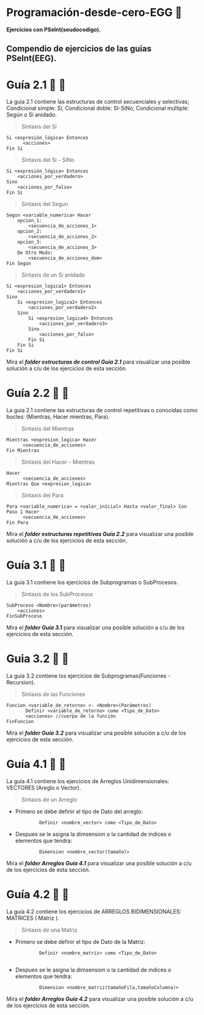 
# Programación-desde-cero-EGG 🥚 
**Ejercicios con PSelnt(seudocodigo).**

## Compendio de ejercicios de las guias PSelnt(EEG).

# Guía 2.1 🥚 🚀

La guía 2.1 contiene las estructuras de control secuenciales y selectivas; Condicional simple: Si, Condicional doble: SI-SiNo; Condicional múltiple: Según o Si anidado.
> Sintaxis del Si

```
Si <expresión_lógica> Entonces
      <acciones>
Fin Si
```
> Sintaxis del Si - SiNo
```
Si <expresión_lógica> Entonces
    <acciones_por_verdadero>
Sino
    <acciones_por_falso>
Fin Si
```

> Sintaxis del Segun
```
Segun <variable_numerica> Hacer
    opcion_1:
        <secuencia_de_acciones_1>
    opcion_2:
        <secuencia_de_acciones_2>
    opcion_3:
        <secuencia_de_acciones_3>
    De Otro Modo:
        <secuencia_de_acciones_dom>
Fin Según
```
> Sintaxis de un Si anidado
```
Si <expresion_logica1> Entonces
    <acciones_por_verdadero1>
Sino
    Si <expresion_logica2> Entonces
        <acciones_por_verdadero2>
    Sino
        Si <expresion_logica4> Entonces
            <acciones_por_verdadero3>
        Sino
            <acciones_por_falso>
        Fin Si
    Fin Si
Fin Si
```
Mira el ***folder estructuras de control Guía 2.1*** para visualizar una posible solución a c/u de los ejercicios de esta sección.

# Guía 2.2 🥚 🚀

La guía 2.1 contiene las estructuras de control repetitivas o conocidas como bucles: (Mientras, Hacer mientras, Para).
> Sintaxis del Mientras
```
Mientras <expresion_logica> Hacer
      <secuencia_de_acciones>
Fin Mientras
```
> Sintaxis del Hacer - Mientras
```
Hacer
      <secuencia_de_acciones>
Mientras Que <expresion_logica>
```
> Sintaxis del Para
```
Para <variable_numerica> = <valor_inicial> Hasta <valor_final> Con Paso 1 Hacer
      <secuencia_de_acciones>
Fin Para
```
Mira el ***folder estructuras repetitivas Guía 2.2*** para visualizar una posible solución a c/u de los ejercicios de esta sección.

# Guía 3.1 🥚 🚀

La guía 3.1 contiene los ejercicios de Subprogramas o SubProcesos.
> Sintaxis de los SubProcesos
```
SubProceso <Nombre>(parámetros)
    <acciones>
FinSubProceso
```
Mira el ***folder Guía 3.1*** para visualizar una posible solución a c/u de los ejercicios de esta sección.

# Guia 3.2 🥚 🚀

La guía 3.2 contiene los ejercicios de Subprogramas(Funciones - Recursion).
> Sintaxis de las Funciones
```
Funcion <variable_de_retorno> <- <Nombre>(Parámetros)
       Definir <variable_de_retorno> como <Tipo_de_Dato>
       <acciones> //cuerpo de la función
FinFuncion
```
Mira el ***folder Guia 3.2*** para visualizar una posible solución a c/u de los ejercicios de esta sección.

# Guía 4.1 🥚 🚀

La guía 4.1 contiene los ejercicios de Arreglos Unidimensionales: VECTORES (Areglo o Vector).
> Sintaxis de un Arreglo

* Primero se debe definir el tipo de Dato del arreglo:
```
            Definir <nombre_vector> como <Tipo_de_Dato>
```
* Despues se le asigna la dimsension o la cantidad de indices o elementos que tendra:
```
            Dimension <nombre_vector(tamaño)>       
```
Mira el ***folder Arreglos Guía 4.1*** para visualizar una posible solución a c/u de los ejercicios de esta sección.

# Guía 4.2 🥚 🚀

La guía 4.2 contiene los ejercicios de ARREGLOS BIDIMENSIONALES: MATRICES ( Matriz ).
> Sintaxis de una Matriz

* Primero se debe definir el tipo de Dato de la Matriz:
```
            Definir <nombre_matriz> como <Tipo_de_Dato>
            
```
* Despues se le asigna la dimsension o la cantidad de indices o elementos que tendra:
```
            Dimension <nombre_matriz(tamañoFila,tamañoColumna)>    
```
Mira el ***folder Arreglos Guía 4.2*** para visualizar una posible solución a c/u de los ejercicios de esta sección.
